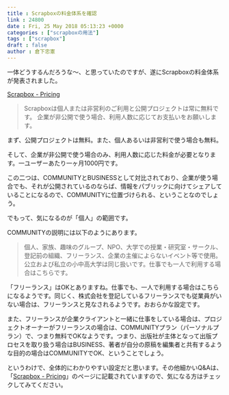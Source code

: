 ```yaml
---
title : Scrapboxの料金体系を確認
link : 24800
date : Fri, 25 May 2018 05:13:23 +0000
categories : ["scrapboxの用法"]
tags : ["scrapbox"]
draft : false
author : 倉下忠憲
---
```


一体どうするんだろうな〜、と思っていたのですが、遂にScrapboxの料金体系が発表されました。

<a href="https://scrapbox.io/pricing">Scrapbox - Pricing</a>

<blockquote>
Scrapboxは個人または非営利のご利用と公開プロジェクトは常に無料です。
企業が非公開で使う場合、利用人数に応じてお支払いをお願いします。
</blockquote>

まず、公開プロジェクトは無料。また、個人あるいは非営利で使う場合も無料。

そして、企業が非公開で使う場合のみ、利用人数に応じた料金が必要となります。一ユーザーあたり一ヶ月1000円です。

この二つは、COMMUNITYとBUSINESSとして対比されており、企業が使う場合でも、それが公開されているのならば、情報をパブリックに向けてシェアしていることになるので、COMMUNITYに位置づけられる、ということなのでしょう。

でもって、気になるのが「個人」の範囲です。

COMMUNITYの説明には以下のようにあります。

<blockquote>
個人、家族、趣味のグループ、NPO、大学での授業・研究室・サークル、登記前の組織、フリーランス、企業の主催によらないイベント等で使用。公立および私立の小中高大学は同じ扱いです。仕事でも一人で利用する場合はこちらです。
</blockquote>

「フリーランス」はOKとありますね。仕事でも、一人で利用する場合はこちらになるようです。同じく、株式会社を登記しているフリーランスでも従業員がいない場合は、フリーランスと見なされるようです。おおらかな設定です。

また、フリーランスが企業クライアントと一緒に仕事をしている場合は、プロジェクトオーナーがフリーランスの場合は、COMMUNITYプラン（パーソナルプラン）で、つまり無料でOKなようです。つまり、出版社が主体となって出版プロセスを取り扱う場合はBUSINESS、著者が自分の原稿を編集者と共有するような目的の場合はCOMMUNITYでOK、ということでしょう。

というわけで、全体的にわかりやすい設定だと思います。その他細かいQ&Aは、「<a href="https://scrapbox.io/pricing">Scrapbox - Pricing</a>」のページに記載されていますので、気になる方はチェックしてみてください。
